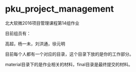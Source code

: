 # pku_project_management
北大软微2016项目管理课程第14组作业

目前组员有：

  高超，杨一未，刘洪通，徐元明

目前每个人都有一个对应的目录，这个目录下放的是你的工作部分。

material目录下的是作业相关的材料，final目录是最终提交的材料。
